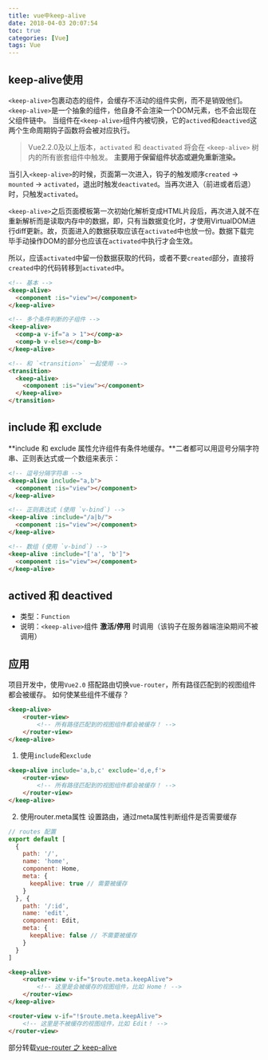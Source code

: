 ```yaml
---
title: vue中keep-alive
date: 2018-04-03 20:07:54
toc: true
categories: [Vue]
tags: Vue
---
```


## keep-alive使用
`<keep-alive>`包裹动态的组件，会缓存不活动的组件实例，而不是销毁他们。`<keep-alive>`是一个抽象的组件，他自身不会渲染一个DOM元素，也不会出现在父组件链中。
当组件在`<keep-alive>`组件内被切换，它的`actived`和`deactived`这两个生命周期钩子函数将会被对应执行。
> Vue2.2.0及以上版本，`activated` 和 `deactivated` 将会在 `<keep-alive>` 树内的所有嵌套组件中触发。
**主要用于保留组件状态或避免重新渲染。**

<!-- more -->

当引入`<keep-alive>`的时候，页面第一次进入，钩子的触发顺序`created` -> `mounted` -> `activated`，退出时触发`deactivated`。当再次进入（前进或者后退）时，只触发`activated`。

`<keep-alive>`之后页面模板第一次初始化解析变成HTML片段后，再次进入就不在重新解析而是读取内存中的数据，即，只有当数据变化时，才使用VirtualDOM进行diff更新。故，页面进入的数据获取应该在`activated`中也放一份。数据下载完毕手动操作DOM的部分也应该在`activated`中执行才会生效。

所以，应该`activated`中留一份数据获取的代码，或者不要`created`部分，直接将`created`中的代码转移到`activated`中。

```html
<!-- 基本 -->
<keep-alive>
  <component :is="view"></component>
</keep-alive>

<!-- 多个条件判断的子组件 -->
<keep-alive>
  <comp-a v-if="a > 1"></comp-a>
  <comp-b v-else></comp-b>
</keep-alive>

<!-- 和 `<transition>` 一起使用 -->
<transition>
  <keep-alive>
    <component :is="view"></component>
  </keep-alive>
</transition>
```

## include 和 exclude 

**include 和 exclude 属性允许组件有条件地缓存。**二者都可以用逗号分隔字符串、正则表达式或一个数组来表示：
```html
<!-- 逗号分隔字符串 -->
<keep-alive include="a,b">
  <component :is="view"></component>
</keep-alive>

<!-- 正则表达式 (使用 `v-bind`) -->
<keep-alive :include="/a|b/">
  <component :is="view"></component>
</keep-alive>

<!-- 数组 (使用 `v-bind`) -->
<keep-alive :include="['a', 'b']">
  <component :is="view"></component>
</keep-alive>
```

## actived 和 deactived
* 类型：`Function`
* 说明：`<keep-alive>`组件 **激活/停用** 时调用（该钩子在服务器端渲染期间不被调用）

## 应用

项目开发中，使用`Vue2.0` 搭配路由切换`vue-router`，所有路径匹配到的视图组件都会被缓存。
如何使某些组件不缓存？

```html
<keep-alive>
    <router-view>
        <!-- 所有路径匹配到的视图组件都会被缓存！ -->
    </router-view>
</keep-alive>
```

1. 使用`include`和`exclude`
```html
<keep-alive include='a,b,c' exclude='d,e,f'>
    <router-view>
        <!-- 所有路径匹配到的视图组件都会被缓存！ -->
    </router-view>
</keep-alive>
```

2. 使用router.meta属性
设置路由，通过meta属性判断组件是否需要缓存

```javascript
// routes 配置
export default [
  {
    path: '/',
    name: 'home',
    component: Home,
    meta: {
      keepAlive: true // 需要被缓存
    }
  }, {
    path: '/:id',
    name: 'edit',
    component: Edit,
    meta: {
      keepAlive: false // 不需要被缓存
    }
  }
]
```

```html
<keep-alive>
    <router-view v-if="$route.meta.keepAlive">
        <!-- 这里是会被缓存的视图组件，比如 Home！ -->
    </router-view>
</keep-alive>

<router-view v-if="!$route.meta.keepAlive">
    <!-- 这里是不被缓存的视图组件，比如 Edit！ -->
</router-view>
```

部分转载[vue-router 之 keep-alive](https://blog.csdn.net/zgrkaka/article/details/73480947?locationNum=1&fps=1)